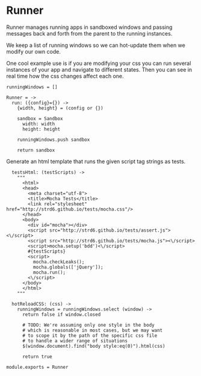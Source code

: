 Runner
======

Runner manages running apps in sandboxed windows and passing messages back and
forth from the parent to the running instances.

We keep a list of running windows so we can hot-update them when we modify our
own code.

One cool example use is if you are modifying your css you can run several
instances of your app and navigate to different states. Then you can see in real
time how the css changes affect each one.

    runningWindows = []

    Runner = ->
      run: ({config}={}) ->
        {width, height} = (config or {})

        sandbox = Sandbox
          width: width
          height: height

        runningWindows.push sandbox

        return sandbox

Generate an html template that runs the given script tag strings as tests.

      testsHtml: (testScripts) -> 
        """
          <html>
          <head>
            <meta charset="utf-8">
            <title>Mocha Tests</title>
            <link rel="stylesheet" href="http://strd6.github.io/tests/mocha.css"/>
          </head>
          <body>
            <div id="mocha"></div>
            <script src="http://strd6.github.io/tests/assert.js"><\/script>
            <script src="http://strd6.github.io/tests/mocha.js"><\/script>
            <script>mocha.setup('bdd')<\/script>
            #{testScripts}
            <script>
              mocha.checkLeaks();
              mocha.globals(['jQuery']);
              mocha.run();
            <\/script>
          </body>
          </html>
        """

      hotReloadCSS: (css) ->
        runningWindows = runningWindows.select (window) ->
          return false if window.closed

          # TODO: We're assuming only one style in the body
          # which is reasonable in most cases, but we may want
          # to scope it by the path of the specific css file
          # to handle a wider range of situations
          $(window.document).find("body style:eq(0)").html(css)

          return true

    module.exports = Runner
